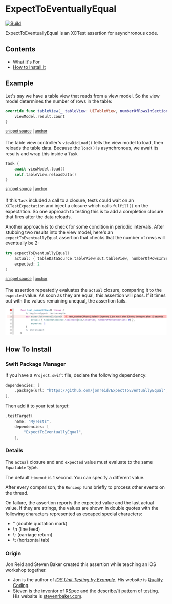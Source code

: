 # ExpectToEventuallyEqual

[![Build](https://github.com/jonreid/ExpectToEventuallyEqual/actions/workflows/build.yml/badge.svg)](https://github.com/jonreid/ExpectToEventuallyEqual/actions/workflows/build.yml)

ExpectToEventuallyEqual is an XCTest assertion for asynchronous code.

<!-- toc -->
## Contents

  * [What It's For](#what-its-for)
  * [How to Install It](#how-to-install-it)<!-- endToc -->

## Example

Let's say we have a table view that reads from a view model. So the view model determines the number of rows in the table:

<!-- snippet: number-of-rows -->
<a id='snippet-number-of-rows'></a>
```swift
override func tableView(_ tableView: UITableView, numberOfRowsInSection section: Int) -> Int {
    viewModel.result.count
}
```
<sup><a href='/SampleApp/SampleApp/TableViewController.swift#L18-L22' title='Snippet source file'>snippet source</a> | <a href='#snippet-number-of-rows' title='Start of snippet'>anchor</a></sup>
<!-- endSnippet -->

The table view controller's `viewDidLoad()` tells the view model to load, then reloads the table data. Because the `load()` is asynchronous, we await its results and wrap this inside a `Task`.

<!-- snippet: task -->
<a id='snippet-task'></a>
```swift
Task {
    await viewModel.load()
    self.tableView.reloadData()
}
```
<sup><a href='/SampleApp/SampleApp/TableViewController.swift#L10-L15' title='Snippet source file'>snippet source</a> | <a href='#snippet-task' title='Start of snippet'>anchor</a></sup>
<!-- endSnippet -->

If this `Task` included a call to a closure, tests could wait on an `XCTestExpectation` and inject a closure which calls `fulfill()` on the expectation. So one approach to testing this is to add a completion closure that fires after the data reloads.

Another approach is to check for some condition in periodic intervals. After stubbing two results into the view model, here's an `expectToEventuallyEqual` assertion that checks that the number of rows will eventually be 2:

<!-- snippet: test-example -->
<a id='snippet-test-example'></a>
```swift
try expectToEventuallyEqual(
    actual: { tableDataSource.tableView(sut.tableView, numberOfRowsInSection: 0) },
    expected: 2
)
```
<sup><a href='/SampleApp/SampleAppTests/TableViewControllerTests.swift#L27-L32' title='Snippet source file'>snippet source</a> | <a href='#snippet-test-example' title='Start of snippet'>anchor</a></sup>
<!-- endSnippet -->

The assertion repeatedly evaluates the `actual` closure, comparing it to the `expected` value. As soon as they are equal, this assertion will pass. If it times out with the values remaining unequal, the assertion fails.

![Example failure says test_numberOfRows(): failed - Expected 2, but was 1 after 93 tries, timing out after 1.0 seconds](images/example-failure.png)

## How To Install

### Swift Package Manager

If you have a `Project.swift` file, declare the following dependency:

```swift
dependencies: [
    .package(url: "https://github.com/jonreid/ExpectToEventuallyEqual", branch: "master"),
],
```

Then add it to your test target:

```swift
.testTarget(
    name: "MyTests",
    dependencies: [
        "ExpectToEventuallyEqual",
    ],
```

### Details

The `actual` closure and  and `expected` value must evaluate to the same `Equatable` type.

The default `timeout` is 1 second. You can specify a different value.

After every comparison, the `RunLoop` runs briefly to process other events on the thread.

On failure, the assertion reports the expected value and the last actual value. If they are strings, the values are shown in double quotes with the following characters represented as escaped special characters:

- \" (double quotation mark)
- \n (line feed)
- \r (carriage return)
- \t (horizontal tab)

### Origin

Jon Reid and Steven Baker created this assertion while teaching an iOS workshop together.

- Jon is the author of _[iOS Unit Testing by Example](https://iosunittestingbyexample.com)._ His website is [Quality Coding](https://qualitycoding.org).
- Steven is the inventor of RSpec and the describe/it pattern of testing. His website is [stevenrbaker.com](https://stevenrbaker.com).
